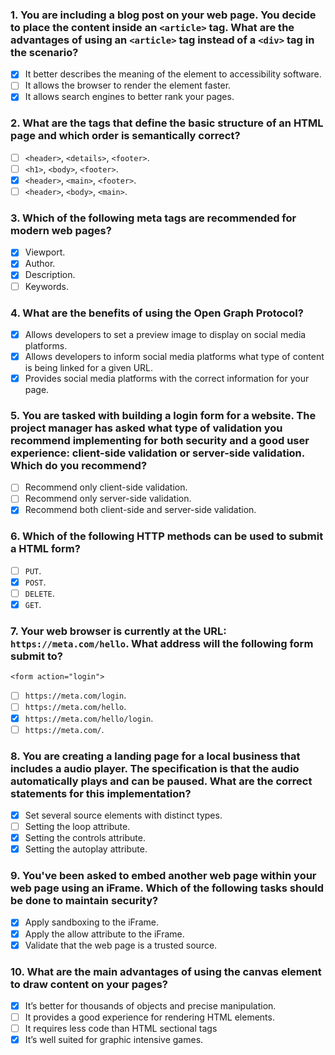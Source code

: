 ### 1. You are including a blog post on your web page. You decide to place the content inside an `<article>` tag. What are the advantages of using an `<article>` tag instead of a `<div>` tag in the scenario?

- [x] It better describes the meaning of the element to accessibility software.
- [ ] It allows the browser to render the element faster.
- [x] It allows search engines to better rank your pages.

### 2. What are the tags that define the basic structure of an HTML page and which order is semantically correct?

- [ ] `<header>`, `<details>`, `<footer>`.
- [ ] `<h1>`, `<body>`, `<footer>`.
- [x] `<header>`, `<main>`, `<footer>`.
- [ ] `<header>`, `<body>`, `<main>`.

### 3. Which of the following meta tags are recommended for modern web pages?

- [x] Viewport.
- [x] Author.
- [x] Description.
- [ ] Keywords.

### 4. What are the benefits of using the Open Graph Protocol?

- [x] Allows developers to set a preview image to display on social media platforms.
- [x] Allows developers to inform social media platforms what type of content is being linked for a given URL.
- [x] Provides social media platforms with the correct information for your page.

### 5. You are tasked with building a login form for a website. The project manager has asked what type of validation you recommend implementing for both security and a good user experience: client-side validation or server-side validation. Which do you recommend?

- [ ] Recommend only client-side validation.
- [ ] Recommend only server-side validation.
- [x] Recommend both client-side and server-side validation.

### 6. Which of the following HTTP methods can be used to submit a HTML form?

- [ ] `PUT`.
- [x] `POST`.
- [ ] `DELETE`.
- [x] `GET`.

### 7. Your web browser is currently at the URL: `https://meta.com/hello`. What address will the following form submit to?

`<form action="login">`

- [ ] `https://meta.com/login`.
- [ ] `https://meta.com/hello`.
- [x] `https://meta.com/hello/login`.
- [ ] `https://meta.com/`.

### 8. You are creating a landing page for a local business that includes a audio player. The specification is that the audio automatically plays and can be paused. What are the correct statements for this implementation?

- [x] Set several source elements with distinct types.
- [ ] Setting the loop attribute.
- [x] Setting the controls attribute.
- [x] Setting the autoplay attribute.

### 9. You've been asked to embed another web page within your web page using an iFrame. Which of the following tasks should be done to maintain security?

- [x] Apply sandboxing to the iFrame.
- [x] Apply the allow attribute to the iFrame.
- [x] Validate that the web page is a trusted source.

### 10. What are the main advantages of using the canvas element to draw content on your pages?

- [x] It’s better for thousands of objects and precise manipulation.
- [ ] It provides a good experience for rendering HTML elements.
- [ ] It requires less code than HTML sectional tags
- [x] It’s well suited for graphic intensive games.
